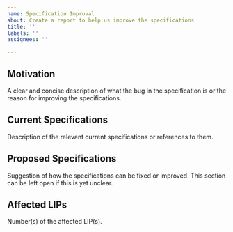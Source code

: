 ```yaml
---
name: Specification Improval
about: Create a report to help us improve the specifications
title: ''
labels: ''
assignees: ''

---
```


## Motivation

A clear and concise description of what the bug in the specification is or the reason for improving the specifications.

## Current Specifications

Description of the relevant current specifications or references to them.

## Proposed Specifications

Suggestion of how the specifications can be fixed or improved. This section can be left open if this is yet unclear.

## Affected LIPs

Number(s) of the affected LIP(s).
